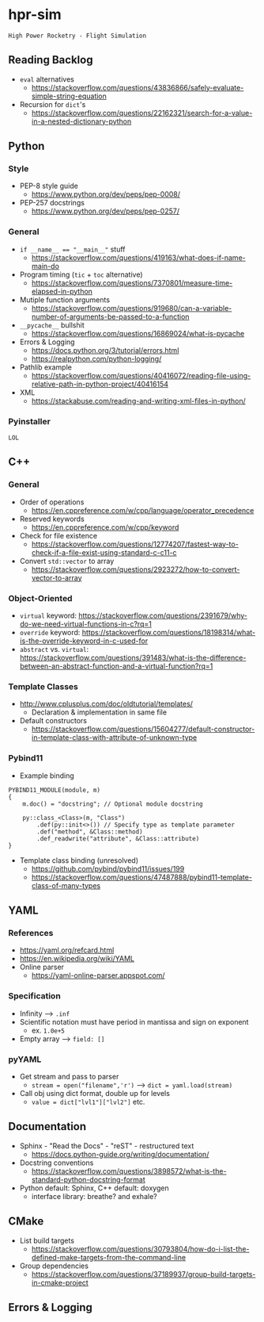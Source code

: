 # hpr-sim

`High Power Rocketry - Flight Simulation`

## Reading Backlog

 - `eval` alternatives
   - https://stackoverflow.com/questions/43836866/safely-evaluate-simple-string-equation
 - Recursion for `dict`'s
   - https://stackoverflow.com/questions/22162321/search-for-a-value-in-a-nested-dictionary-python

## Python

### Style

 - PEP-8 style guide
   - https://www.python.org/dev/peps/pep-0008/
 - PEP-257 docstrings
   - https://www.python.org/dev/peps/pep-0257/

### General

 - `if __name__ == "__main__"` stuff
   - https://stackoverflow.com/questions/419163/what-does-if-name-main-do
 - Program timing (`tic` + `toc` alternative)
   - https://stackoverflow.com/questions/7370801/measure-time-elapsed-in-python
 - Mutiple function arguments
   - https://stackoverflow.com/questions/919680/can-a-variable-number-of-arguments-be-passed-to-a-function
 - `__pycache__` bullshit
   - https://stackoverflow.com/questions/16869024/what-is-pycache
 - Errors & Logging
   - https://docs.python.org/3/tutorial/errors.html
   - https://realpython.com/python-logging/
 - Pathlib example
   - https://stackoverflow.com/questions/40416072/reading-file-using-relative-path-in-python-project/40416154
 - XML
   - https://stackabuse.com/reading-and-writing-xml-files-in-python/

### Pyinstaller 

`LOL`

## C++

### General 

 - Order of operations
   - https://en.cppreference.com/w/cpp/language/operator_precedence
 - Reserved keywords
   - https://en.cppreference.com/w/cpp/keyword
 - Check for file existence
   - https://stackoverflow.com/questions/12774207/fastest-way-to-check-if-a-file-exist-using-standard-c-c11-c
 - Convert `std::vector` to array
   - https://stackoverflow.com/questions/2923272/how-to-convert-vector-to-array

### Object-Oriented

 - `virtual` keyword: https://stackoverflow.com/questions/2391679/why-do-we-need-virtual-functions-in-c?rq=1
 - `override` keyword: https://stackoverflow.com/questions/18198314/what-is-the-override-keyword-in-c-used-for
  - `abstract` vs. `virtual`: https://stackoverflow.com/questions/391483/what-is-the-difference-between-an-abstract-function-and-a-virtual-function?rq=1

### Template Classes
 - http://www.cplusplus.com/doc/oldtutorial/templates/
   - Declaration & implementation in same file
 - Default constructors
   - https://stackoverflow.com/questions/15604277/default-constructor-in-template-class-with-attribute-of-unknown-type

### Pybind11

 - Example binding

```
PYBIND11_MODULE(module, m)
{
    m.doc() = "docstring"; // Optional module docstring

    py::class_<Class>(m, "Class")
        .def(py::init<>()) // Specify type as template parameter
        .def("method", &Class::method)
        .def_readwrite("attribute", &Class::attribute)
}
```

 - Template class binding (unresolved)
   - https://github.com/pybind/pybind11/issues/199
   - https://stackoverflow.com/questions/47487888/pybind11-template-class-of-many-types

## YAML

### References

 - https://yaml.org/refcard.html
 - https://en.wikipedia.org/wiki/YAML
 - Online parser
   - https://yaml-online-parser.appspot.com/


### Specification

 - Infinity --> `.inf`
 - Scientific notation must have period in mantissa and sign on exponent
   - ex. `1.0e+5`
 - Empty array --> `field: []`

### pyYAML

 - Get stream and pass to parser
   - `stream = open("filename",'r')` --> `dict = yaml.load(stream)`
 - Call obj using dict format, double up for levels
   - `value = dict["lvl1"]["lvl2"]` etc.

## Documentation

 - Sphinx - "Read the Docs" - "reST" - restructured text
   - https://docs.python-guide.org/writing/documentation/
 - Docstring conventions
   - https://stackoverflow.com/questions/3898572/what-is-the-standard-python-docstring-format
 - Python default: Sphinx, C++ default: doxygen
   - interface library: breathe? and exhale? 

## CMake

 - List build targets
   - https://stackoverflow.com/questions/30793804/how-do-i-list-the-defined-make-targets-from-the-command-line 
 - Group dependencies
   - https://stackoverflow.com/questions/37189937/group-build-targets-in-cmake-project


## Errors & Logging